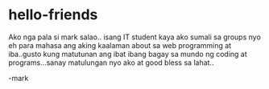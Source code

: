 # hello-friends

Ako nga pala si mark salao.. isang IT student kaya ako sumali sa groups nyo eh para mahasa ang aking kaalaman about sa web programming at iba..gusto kung matutunan ang ibat ibang bagay sa mundo ng coding at programs...sanay matulungan nyo ako at good bless sa lahat..



  -mark
